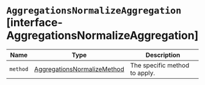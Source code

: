 # `AggregationsNormalizeAggregation` [interface-AggregationsNormalizeAggregation]

| Name | Type | Description |
| - | - | - |
| `method` | [AggregationsNormalizeMethod](./AggregationsNormalizeMethod.md) | The specific method to apply. |
